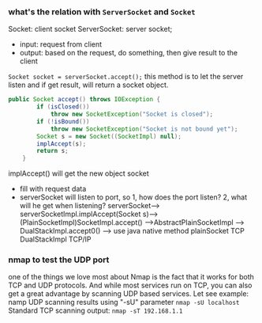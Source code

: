 
###  what's the relation with `ServerSocket` and `Socket`
Socket:  client socket
ServerSocket:  server socket;
- input: request from client
- output: based on the request, do something, then give result to the client

`Socket socket = serverSocket.accept();` this method is to let the server listen and if get result, will return a
socket object.
```java
public Socket accept() throws IOException {
        if (isClosed())
            throw new SocketException("Socket is closed");
        if (!isBound())
            throw new SocketException("Socket is not bound yet");
        Socket s = new Socket((SocketImpl) null);
        implAccept(s);
        return s;
    }
```
implAccept() will get the new object socket
- fill with request data
- serverSocket will listen to port, so 1, how does the port listen? 2, what will he get when listening?
serverSocket--> serverSocketImpl.implAccept(Socket s)-->(PlainSocketImpl)SocketImpl.accept() -->AbstractPlainSocketImpl --> DualStackImpl.accept0() --> use java native method
plainSocket  TCP
DualStackImpl  TCP/IP

### nmap to test the UDP port
one of the things we love most about Nmap is the fact that it  works for both TCP and UDP protocols.
And while most services run on TCP, you can also get a great advantage by scanning UDP based services.
Let see example:
namp UDP scanning results using "-sU" parameter
`nmap -sU localhost`
Standard TCP scanning output:
`nmap -sT 192.168.1.1`


